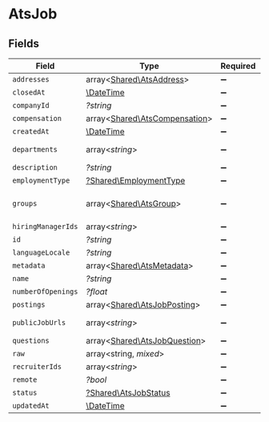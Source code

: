 # AtsJob


## Fields

| Field                                                                   | Type                                                                    | Required                                                                | Description                                                             |
| ----------------------------------------------------------------------- | ----------------------------------------------------------------------- | ----------------------------------------------------------------------- | ----------------------------------------------------------------------- |
| `addresses`                                                             | array<[Shared\AtsAddress](../../Models/Shared/AtsAddress.md)>           | :heavy_minus_sign:                                                      | N/A                                                                     |
| `closedAt`                                                              | [\DateTime](https://www.php.net/manual/en/class.datetime.php)           | :heavy_minus_sign:                                                      | N/A                                                                     |
| `companyId`                                                             | *?string*                                                               | :heavy_minus_sign:                                                      | N/A                                                                     |
| `compensation`                                                          | array<[Shared\AtsCompensation](../../Models/Shared/AtsCompensation.md)> | :heavy_minus_sign:                                                      | N/A                                                                     |
| `createdAt`                                                             | [\DateTime](https://www.php.net/manual/en/class.datetime.php)           | :heavy_minus_sign:                                                      | N/A                                                                     |
| `departments`                                                           | array<*string*>                                                         | :heavy_minus_sign:                                                      | @deprecated Use `groups` instead                                        |
| `description`                                                           | *?string*                                                               | :heavy_minus_sign:                                                      | N/A                                                                     |
| `employmentType`                                                        | [?Shared\EmploymentType](../../Models/Shared/EmploymentType.md)         | :heavy_minus_sign:                                                      | N/A                                                                     |
| `groups`                                                                | array<[Shared\AtsGroup](../../Models/Shared/AtsGroup.md)>               | :heavy_minus_sign:                                                      | The departments/divisions/teams that this job belongs to                |
| `hiringManagerIds`                                                      | array<*string*>                                                         | :heavy_minus_sign:                                                      | N/A                                                                     |
| `id`                                                                    | *?string*                                                               | :heavy_minus_sign:                                                      | N/A                                                                     |
| `languageLocale`                                                        | *?string*                                                               | :heavy_minus_sign:                                                      | N/A                                                                     |
| `metadata`                                                              | array<[Shared\AtsMetadata](../../Models/Shared/AtsMetadata.md)>         | :heavy_minus_sign:                                                      | N/A                                                                     |
| `name`                                                                  | *?string*                                                               | :heavy_minus_sign:                                                      | N/A                                                                     |
| `numberOfOpenings`                                                      | *?float*                                                                | :heavy_minus_sign:                                                      | N/A                                                                     |
| `postings`                                                              | array<[Shared\AtsJobPosting](../../Models/Shared/AtsJobPosting.md)>     | :heavy_minus_sign:                                                      | Public job postings                                                     |
| `publicJobUrls`                                                         | array<*string*>                                                         | :heavy_minus_sign:                                                      | URLs for pages containing public listings for the job                   |
| `questions`                                                             | array<[Shared\AtsJobQuestion](../../Models/Shared/AtsJobQuestion.md)>   | :heavy_minus_sign:                                                      | N/A                                                                     |
| `raw`                                                                   | array<string, *mixed*>                                                  | :heavy_minus_sign:                                                      | N/A                                                                     |
| `recruiterIds`                                                          | array<*string*>                                                         | :heavy_minus_sign:                                                      | N/A                                                                     |
| `remote`                                                                | *?bool*                                                                 | :heavy_minus_sign:                                                      | N/A                                                                     |
| `status`                                                                | [?Shared\AtsJobStatus](../../Models/Shared/AtsJobStatus.md)             | :heavy_minus_sign:                                                      | N/A                                                                     |
| `updatedAt`                                                             | [\DateTime](https://www.php.net/manual/en/class.datetime.php)           | :heavy_minus_sign:                                                      | N/A                                                                     |